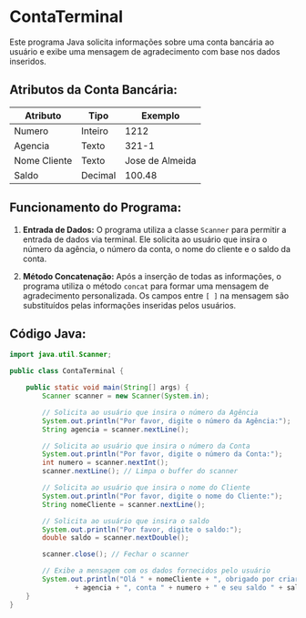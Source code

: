 <!-- @format -->

# ContaTerminal

Este programa Java solicita informações sobre uma conta bancária ao usuário e exibe uma mensagem de agradecimento com base nos dados inseridos.

## Atributos da Conta Bancária:

| Atributo     | Tipo    | Exemplo         |
| ------------ | ------- | --------------- |
| Numero       | Inteiro | 1212            |
| Agencia      | Texto   | 321-1           |
| Nome Cliente | Texto   | Jose de Almeida |
| Saldo        | Decimal | 100.48          |

## Funcionamento do Programa:

1. **Entrada de Dados:**
   O programa utiliza a classe `Scanner` para permitir a entrada de dados via terminal. Ele solicita ao usuário que insira o número da agência, o número da conta, o nome do cliente e o saldo da conta.

2. **Método Concatenação:**
   Após a inserção de todas as informações, o programa utiliza o método `concat` para formar uma mensagem de agradecimento personalizada. Os campos entre `[ ]` na mensagem são substituídos pelas informações inseridas pelos usuários.

## Código Java:

```java
import java.util.Scanner;

public class ContaTerminal {

    public static void main(String[] args) {
        Scanner scanner = new Scanner(System.in);

        // Solicita ao usuário que insira o número da Agência
        System.out.println("Por favor, digite o número da Agência:");
        String agencia = scanner.nextLine();

        // Solicita ao usuário que insira o número da Conta
        System.out.println("Por favor, digite o número da Conta:");
        int numero = scanner.nextInt();
        scanner.nextLine(); // Limpa o buffer do scanner

        // Solicita ao usuário que insira o nome do Cliente
        System.out.println("Por favor, digite o nome do Cliente:");
        String nomeCliente = scanner.nextLine();

        // Solicita ao usuário que insira o saldo
        System.out.println("Por favor, digite o saldo:");
        double saldo = scanner.nextDouble();

        scanner.close(); // Fechar o scanner

        // Exibe a mensagem com os dados fornecidos pelo usuário
        System.out.println("Olá " + nomeCliente + ", obrigado por criar uma conta em nosso banco, sua agência é "
                + agencia + ", conta " + numero + " e seu saldo " + saldo + " já está disponível para saque.");
    }
}
```
